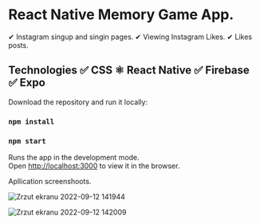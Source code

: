 # React Native Memory Game App. 

✔ Instagram singup and singin pages.
✔ Viewing Instagram Likes.
✔ Likes posts.


## Technologies ✅ CSS ⚛ React Native ✅ Firebase ✅ Expo

Download the repository and run it locally:

### `npm install`

### `npm start`

Runs the app in the development mode.<br />
Open [http://localhost:3000](http://localhost:3000) to view it in the browser.

Apllication screenshoots.

![Zrzut ekranu 2022-09-12 141944](https://user-images.githubusercontent.com/92208474/189654943-df2bb538-c015-4fe2-a7f8-55aa126ccd32.jpg)

![Zrzut ekranu 2022-09-12 142009](https://user-images.githubusercontent.com/92208474/189654954-5a67f3af-f0e3-4800-bc19-87da64d99575.jpg)
